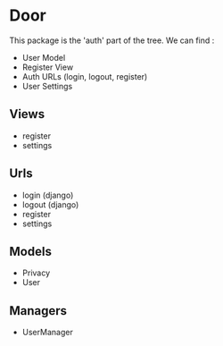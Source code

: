 # Door

This package is the 'auth' part of the tree. We can find :
  - User Model
  - Register View
  - Auth URLs (login, logout, register)
  - User Settings

## Views
- register
- settings

## Urls
- login (django)
- logout (django)
- register
- settings

## Models
- Privacy
- User

## Managers
- UserManager
